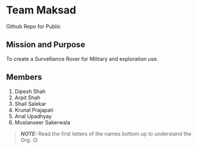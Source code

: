 # Team Maksad
Github Repo for Public 

## Mission and Purpose

To create a Survelliance Rover for Military and exploration use.

## Members

1. Dipesh Shah
2. Arpit Shah
3. Shail Salekar
4. Krunal Prajapati
5. Anal Upadhyay
6. Mustanseer Sakerwala

> **_NOTE:_** Read the first letters of the names bottom up to understand the Org. 😉
